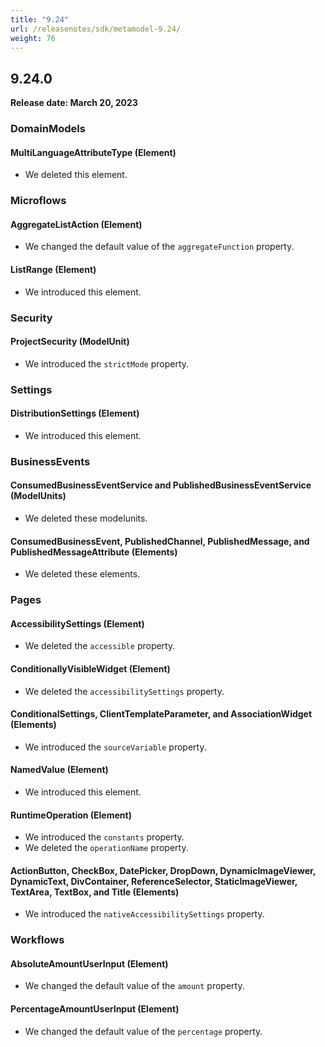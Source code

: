 ```yaml
---
title: "9.24"
url: /releasenotes/sdk/metamodel-9.24/
weight: 76
---
```


## 9.24.0

**Release date: March 20, 2023**

### DomainModels

#### MultiLanguageAttributeType (Element)

* We deleted this element. 

### Microflows

#### AggregateListAction (Element)

* We changed the default value of the `aggregateFunction` property.

#### ListRange (Element)

* We introduced this element. 

### Security

#### ProjectSecurity (ModelUnit)

* We introduced the `strictMode` property. 

### Settings

#### DistributionSettings (Element)

* We introduced this element. 

### BusinessEvents

#### ConsumedBusinessEventService and PublishedBusinessEventService (ModelUnits)

* We deleted these modelunits. 

#### ConsumedBusinessEvent, PublishedChannel, PublishedMessage, and PublishedMessageAttribute (Elements)

* We deleted these elements. 

### Pages

#### AccessibilitySettings (Element)

* We deleted the `accessible` property. 

#### ConditionallyVisibleWidget (Element)

* We deleted the `accessibilitySettings` property. 

#### ConditionalSettings, ClientTemplateParameter, and AssociationWidget (Elements)

* We introduced the `sourceVariable` property. 

#### NamedValue (Element)

* We introduced this element. 

#### RuntimeOperation (Element)

* We introduced the `constants` property. 
* We deleted the `operationName` property.

#### ActionButton, CheckBox, DatePicker, DropDown, DynamicImageViewer, DynamicText, DivContainer, ReferenceSelector, StaticImageViewer, TextArea, TextBox, and Title (Elements)

* We introduced the `nativeAccessibilitySettings` property. 

### Workflows

#### AbsoluteAmountUserInput (Element)

* We changed the default value of the `amount` property.

#### PercentageAmountUserInput (Element)

* We changed the default value of the `percentage` property.
